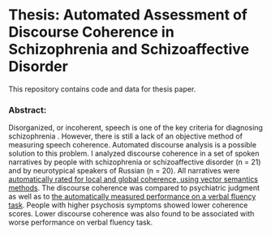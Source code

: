 # Thesis: Automated Assessment of Discourse Coherence in Schizophrenia and Schizoaffective Disorder
This repository contains code and data for thesis paper.

### Abstract:
Disorganized, or incoherent, speech is one of the key criteria for diagnosing schizophrenia . However, there is still a lack of an objective method of measuring speech coherence. Automated discourse analysis is a possible solution to this problem. I analyzed discourse coherence in a set of spoken narratives by people with schizophrenia or schizoaffective disorder (n = 21) and by neurotypical speakers of Russian (n = 20). All narratives were [automatically rated for local and global coherence, using vector semantics methods](https://github.com/flying-bear/thesis/tree/master/coherence). The discourse coherence was compared to psychiatric judgment as well as to [the automatically measured performance on a verbal fluency task](https://github.com/flying-bear/thesis/tree/master/verbal%20fluency). People with higher psychosis symptoms showed lower coherence scores. Lower discourse coherence was also found to be associated with worse performance on verbal fluency task.
